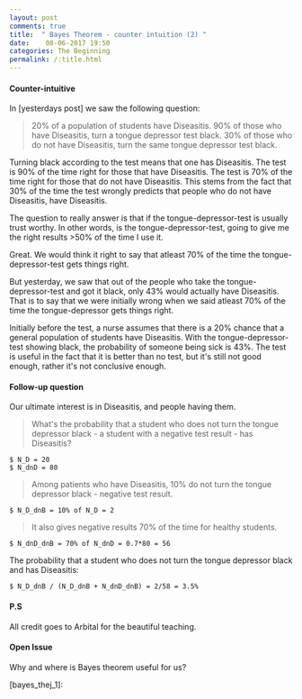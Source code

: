 ```yaml
---
layout: post
comments: true
title:  " Bayes Theorem - counter intuition (2) "
date:    08-06-2017 19:50 
categories: The Beginning
permalink: /:title.html
---
```


#### Counter-intuitive

In [yesterdays post] we saw the following question:
> 20% of a population of students have Diseasitis.
> 90% of those who have Diseasitis, turn a tongue depressor test black.
> 30% of those who do not have Diseasitis, turn the same tongue depressor test black.

Turning black according to the test means that one has Diseasitis. The test is 90% of the time right for those that have Diseasitis. The test is 70% of the time right for those that do not have Diseasitis. This stems from the fact that 30% of the time the test wrongly predicts that people who do not have Diseasitis, have Diseasitis.

The question to really answer is that if the tongue-depressor-test is usually trust worthy. In other words, is the tongue-depressor-test, going to give me the right results >50% of the time I use it.

Great. We would think it right to say that atleast 70% of the time the tongue-depressor-test gets things right.

But yesterday, we saw that out of the people who take the tongue-depressor-test and got it black, only 43% would actually have Diseasitis. That is to say that we were initially wrong when we said atleast 70% of the time the tongue-depressor gets things right.

Initially before the test, a nurse assumes that there is a 20% chance that a general population of students have Diseasitis. With the tongue-depressor-test showing black, the probability of someone being sick is 43%. The test is useful in the fact that it is better than no test, but it's still not good enough, rather it's not conclusive enough.

#### Follow-up question

Our ultimate interest is in Diseasitis, and people having them. 

> What's the probability that a student who does not turn the tongue depressor black - a student with a negative test result - has Diseasitis?

	$ N_D = 20
	$ N_dnD = 80

>Among patients who have Diseasitis, 10% do not turn the tongue depressor black - negative test result.

	$ N_D_dnB = 10% of N_D = 2

>It also gives negative results 70% of the time for healthy students.

	$ N_dnD_dnB = 70% of N_dnD = 0.7*80 = 56

The probability that a student who does not turn the tongue depressor black and has Diseasitis: 

	$ N_D_dnB / (N_D_dnB + N_dnD_dnB) = 2/58 = 3.5%


#### P.S

All credit goes to Arbital for the beautiful teaching.

#### Open Issue

Why and where is Bayes theorem useful for us?



[arbital_exp]:https://arbital.com/p/bayes_frequency_diagram/?l=55z
[bayes_thej_1]:
